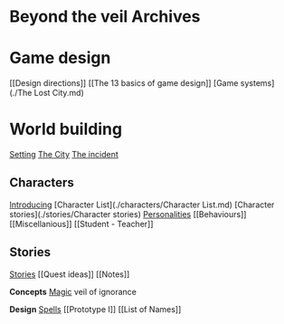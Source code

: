 # Beyond the veil Archives

# Game design
[[Design directions]]
[[The 13 basics of game design]]
[Game systems](./The Lost City.md)

# World building
[Setting](./worldbuilding/Setting.lua)
[The City](./worldbuilding/thecity.md)
[The incident](./worldbuilding/theincident.md)

## Characters
[Introducing](Introducing)
[Character List](./characters/Character List.md)
[Character stories](./stories/Character stories)
[Personalities](personalities)
[[Behaviours]]
[[Miscellanious]]
[[Student - Teacher]]

## Stories
[Stories](./stories/Stories)
[[Quest ideas]]
[[Notes]]

**Concepts**
[Magic](Magic)
veil of ignorance

**Design**
[Spells](Spells)
[[Prototype I]]
[[List of Names]]
